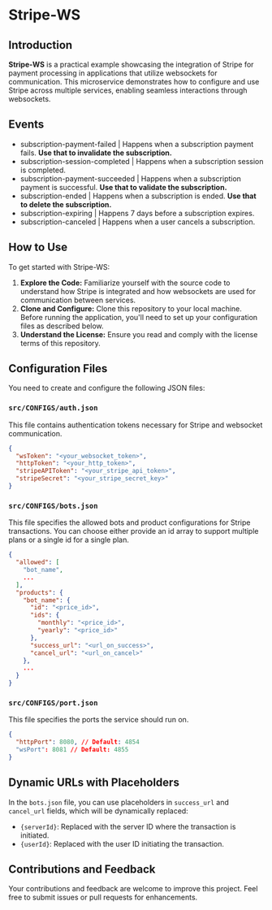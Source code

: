 # Stripe-WS

## Introduction
**Stripe-WS** is a practical example showcasing the integration of Stripe for payment processing in applications that utilize websockets for communication. This microservice demonstrates how to configure and use Stripe across multiple services, enabling seamless interactions through websockets.

## Events
- subscription-payment-failed | Happens when a subscription payment fails. **Use that to invalidate the subscription.**
- subscription-session-completed | Happens when a subscription session is completed. 
- subscription-payment-succeeded | Happens when a subscription payment is successful. **Use that to validate the subscription.**
- subscription-ended | Happens when a subscription is ended. **Use that to delete the subscription.**
- subscription-expiring | Happens 7 days before a subscription expires. 
- subscription-canceled | Happens when a user cancels a subscription. 

## How to Use
To get started with Stripe-WS:

1. **Explore the Code:** Familiarize yourself with the source code to understand how Stripe is integrated and how websockets are used for communication between services.
2. **Clone and Configure:** Clone this repository to your local machine. Before running the application, you'll need to set up your configuration files as described below.
3. **Understand the License:** Ensure you read and comply with the license terms of this repository.

## Configuration Files
You need to create and configure the following JSON files:

### `src/CONFIGS/auth.json`
This file contains authentication tokens necessary for Stripe and websocket communication.
```json
{
  "wsToken": "<your_websocket_token>",
  "httpToken": "<your_http_token>",
  "stripeAPIToken": "<your_stripe_api_token>",
  "stripeSecret": "<your_stripe_secret_key>"
}
```

### `src/CONFIGS/bots.json`
This file specifies the allowed bots and product configurations for Stripe transactions.
You can choose either provide an id array to support multiple plans or a single id for a single plan.
```json
{
  "allowed": [
    "bot_name",
    ...
  ],
  "products": {
    "bot_name": {
      "id": "<price_id>",
      "ids": {
        "monthly": "<price_id>", 
        "yearly": "<price_id>"
      },
      "success_url": "<url_on_success>",
      "cancel_url": "<url_on_cancel>"
    },
    ...
  }
}
```

### `src/CONFIGS/port.json`
This file specifies the ports the service should run on.
```json
{
  "httpPort": 8080, // Default: 4854
  "wsPort": 8081 // Default: 4855
}
```

## Dynamic URLs with Placeholders
In the `bots.json` file, you can use placeholders in `success_url` and `cancel_url` fields, which will be dynamically replaced:

- `{serverId}`: Replaced with the server ID where the transaction is initiated.
- `{userId}`: Replaced with the user ID initiating the transaction.

## Contributions and Feedback
Your contributions and feedback are welcome to improve this project. Feel free to submit issues or pull requests for enhancements.


